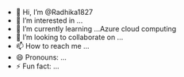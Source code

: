 - 👋 Hi, I’m @Radhika1827
- 👀 I’m interested in ...
- 🌱 I’m currently learning ...Azure cloud computing
- 💞️ I’m looking to collaborate on ...
- 📫 How to reach me ...
- 😄 Pronouns: ...
- ⚡ Fun fact: ...

<!---
Radhika1827/Radhika1827 is a ✨ special ✨ repository because its `README.md` (this file) appears on your GitHub profile.
You can click the Preview link to take a look at your changes.
--->
